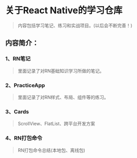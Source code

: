 # 关于React Native的学习仓库

> 内容包括学习笔记、练习和实战项目。(以后会不断完善！)

## **内容简介**：

### 1、RN笔记
> 里面记录了对RN基础知识学习所做的笔记。

### 2、PracticeApp
> 里面记录了对RN样式、布局、组件等的练习。

### 3、Cards
> ScrollView、FlatList、跨平台开发方案

### 4、RN打包命令
> RN打包命令总结(本地包、离线包)
